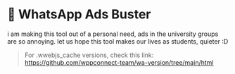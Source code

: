 # 👻 WhatsApp Ads Buster

i am making this tool out of a personal need, ads in the university groups are so annoying. let us hope this tool makes our lives as students, quieter :D

> For .wwebjs_cache versions, check this link: https://github.com/wppconnect-team/wa-version/tree/main/html